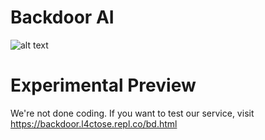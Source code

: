 # Backdoor AI
![alt text](https://github.com/L4CTOSE/Backdoor/blob/main/backdoor.png?raw=true) </br>

# Experimental Preview
We're not done coding. If you want to test our service, visit https://backdoor.l4ctose.repl.co/bd.html
